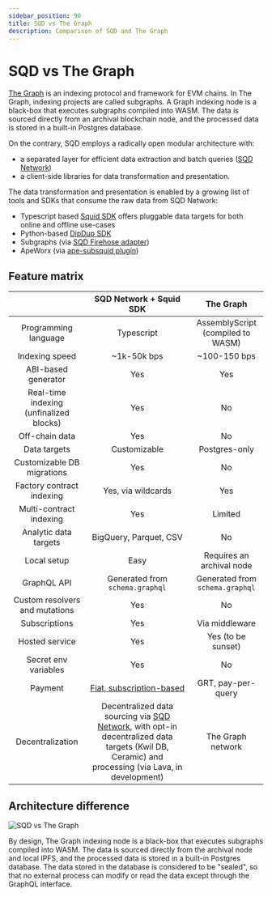 ```yaml
---
sidebar_position: 90
title: SQD vs The Graph
description: Comparison of SQD and The Graph
---
```


# SQD vs The Graph

[The Graph](https://thegraph.com) is an indexing protocol and framework for EVM chains. In The Graph, indexing projects are called subgraphs. A Graph indexing node is a black-box that executes subgraphs compiled into WASM. The data is sourced directly from an archival blockchain node, and the processed data is stored in a built-in Postgres database.

On the contrary, SQD employs a radically open modular architecture with: 
- a separated layer for efficient data extraction and batch queries ([SQD Network](/subsquid-network/))  
- a client-side libraries for data transformation and presentation. 

The data transformation and presentation is enabled by a growing list of tools and SDKs that consume the raw data from SQD Network:
- Typescript based [Squid SDK](/sdk/) offers pluggable data targets for both online and offline use-cases
- Python-based [DipDup SDK](https://dipdup.io/docs/quickstart-evm?ref=blog.subsquid.io)
- Subgraphs (via [SQD Firehose adapter](/subgraphs-support/))
- ApeWorx (via [ape-subsquid plugin](/apeworx))

## Feature matrix

|                                 |  SQD Network + Squid SDK     |            The Graph                     |
|:-------------------------------:|:-------------------------:|:----------------------------------------:|
|  Programming language           |     Typescript            |    AssemblyScript (compiled to WASM)     |
|  Indexing speed                 |     ~1k-50k bps           |       ~100-150 bps                       |
|  ABI-based generator            |        Yes                |          Yes                             |
|  Real-time indexing (unfinalized blocks)   |     Yes        |          No                              |  
|  Off-chain data                 |        Yes                |        No                                |
|  Data targets                   |     Customizable          |      Postgres-only                       |
|  Customizable DB migrations     |        Yes                |        No                                |
|  Factory contract indexing      |   Yes, via wildcards      |       Yes                                |
|  Multi-contract indexing        |        Yes                |     Limited                              | 
|  Analytic data targets          |  BigQuery, Parquet, CSV   |        No                                |
|  Local setup                    |       Easy                |       Requires an archival node          |    
|  GraphQL API                    | Generated from `schema.graphql` |    Generated from `schema.graphql` |
|  Custom resolvers and mutations |  Yes                      |          No                              |
|  Subscriptions                  |  Yes                      |       Via middleware                     |
|  Hosted service                 |  Yes                      |       Yes (to be sunset)                 |
|  Secret env variables           |  Yes                      |          No                              |
|  Payment                        |  [Fiat, subscription-based](/cloud/pricing) |   GRT, pay-per-query                     |
|  Decentralization               |  Decentralized data sourcing via [SQD Network](/subsquid-network), with opt-in decentralized data targets (Kwil DB, Ceramic) and processing (via Lava, in development)  |  The Graph network   |

## Architecture difference

![SQD vs The Graph](</img/thegraph-vs-subsquid.png>)

By design, The Graph indexing node is a black-box that executes subgraphs compiled into WASM. The data is sourced directly from the archival node and local IPFS, and the processed data is stored in a built-in Postgres database. The data stored in the database is considered to be "sealed", so that no external process can modify or read the data except through the GraphQL interface. 

